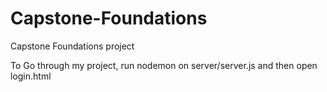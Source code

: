 # Capstone-Foundations
Capstone Foundations project


To Go through my project, run nodemon on server/server.js and then open login.html
